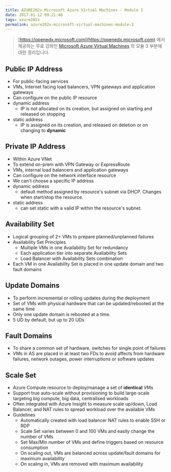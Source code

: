 ```yaml
---
title: AZURE202x Microsoft Azure Virtual Machines - Module 3
date: 2017-01-12 09:21:48
tags: azure202x
permalink: azure202x-microsoft-virtual-machines-module-3
---
```


> [https://openedx.microsoft.com](https://openedx.microsoft.com) 에서 제공하는 무료 강좌인 [Microsoft Azure Virtual Machines](https://openedx.microsoft.com/courses/course-v1:Microsoft+AZURE202x+2016_T1/about) 의 모듈 3 부분에 대한 정리입니다.


## Public IP Address ##

* For public-facing services
* VMs, Internet facing load balancers, VPN gateways and application gateways
* Can configure on the public IP resource
* dynamic address
  * IP is not allocated on its creation, but assigned on starting and released on stopping
* static address
  * IP is assigned on its creation, and released on deletion or on changing to **dynamic**


## Private IP Address ##

* Within Azure VNet
* To extend on-prem with VPN Gateway or ExpressRoute
* VMs, internal load balancers and application gateways
* Can configure on the network interface resource
* We can't choose a specific IP address
* dynamic address
  * default method assigned by resource's subnet via DHCP. Changes when start/stop the resource.
* static address
  * can set static with a valid IP within the resource's subnet.


## Availability Set ##

* Logical grouping of 2+ VMs to prepare planned/unplanned failures
* Availability Set Principles
  * Multiple VMs in one Availability Set for redundancy
  * Each application tier into separate Avaliability Sets
  * Load Balancer with Availability Sets combination
* Each VM in one Availability Set is placed in one update domain and two fault domains


## Update Domains ##

* To perform incremental or rolling updates during the deployment
* Set of VMs with physical hardware that can be updated/rebooted at the same time
* Only one update domain is rebooted at a time.
* 5 UD by default, but up to 20 UDs


## Fault Domains ##

* To share a common set of hardware, switches for single point of failures
* VMs in AS are placed in at least two FDs to avoid affects from hardware failures, network outages, power interruptions or software updates


## Scale Set ##

* Azure Compute resource to deploy/manage a set of **identical** VMs
* Support true auto-scale without provisioning to build large-scale targeting big compute, big data, centralised workloads
* Often integrated with Azure Insight to measure scale up/down, Load Balancer, and NAT rules to spread workload over the available VMs
* Guidelines
  * Automatically created with load balancer NAT rules to enable SSH or RDP
  * Scale Set varies between 0 and 100 VMs and easily change the number of VMs
  * Set Max/Min number of VMs and define triggers based on resource consumption
  * On scaling out, VMs are balanced across update/fault domains for maximum availability
  * On scaling in, VMs are removed with maximum availability
